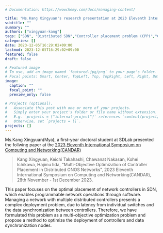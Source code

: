 ```yaml
---
# Documentation: https://wowchemy.com/docs/managing-content/

title: "Ms.Kang Xingyuan's research presentation at 2023 Eleventh International Symposium on Computing and Networking(CANDAR)"
subtitle: ""
summary: ""
authors: ["xingyuan-kang"]
tags: ["SDN", "Distributed SDN","Controller placement problem (CPP)","Consensus Algorithm"]
categories: []
date: 2023-12-05T16:29:02+09:00
lastmod: 2023-12-05T16:29:02+09:00
featured: false
draft: false

# Featured image
# To use, add an image named `featured.jpg/png` to your page's folder.
# Focal points: Smart, Center, TopLeft, Top, TopRight, Left, Right, BottomLeft, Bottom, BottomRight.
image:
  caption: ""
  focal_point: ""
  preview_only: false

# Projects (optional).
#   Associate this post with one or more of your projects.
#   Simply enter your project's folder or file name without extension.
#   E.g. `projects = ["internal-project"]` references `content/project/deep-learning/index.md`.
#   Otherwise, set `projects = []`.
projects: []
---
```


Ms.Kang Xingyuan(Mya), a first-year doctoral student at SDLab presented the follwing paper at the [2023 Eleventh International Symposium on Computing and Networking(CANDAR)](https://www.cs.hiroshima-u.ac.jp/Proceedings23/CANDAR%202023/index.html#!/toc/0)

> Kang Xingyuan, Keichi Takahashi, Chawanat Nakasan, Kohei Ichikawa, Hajimu Iida, "Multi-Objective Optimization of Controller Placement in Distributed ONOS Networks", 2023 Eleventh International Symposium on Computing and Networking(CANDAR), 28th November - 1st December 2023.

This paper focuses on the optimal placement of network controllers in SDN, which enables programmable network operations through software. Managing a network with multiple distributed controllers presents a complex deployment problem, due to latency from individual switches and the data synchronization between controllers. Therefore, we have formulated this problem as a multi-objective optimization problem and propose a method to optimize the deployment of controllers and data synchronization nodes.
